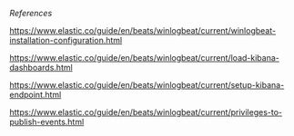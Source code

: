 *References*

https://www.elastic.co/guide/en/beats/winlogbeat/current/winlogbeat-installation-configuration.html

https://www.elastic.co/guide/en/beats/winlogbeat/current/load-kibana-dashboards.html

https://www.elastic.co/guide/en/beats/winlogbeat/current/setup-kibana-endpoint.html

https://www.elastic.co/guide/en/beats/winlogbeat/current/privileges-to-publish-events.html